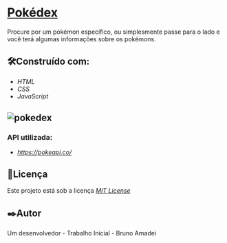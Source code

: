 # [Pokédex](https://pokedex-ftmb.netlify.app/)
Procure por um pokémon específico, ou simplesmente passe para o lado e você terá algumas informações 
sobre os pokémons.


## 🛠️Construído com:
* _HTML_
* _CSS_
* _JavaScript_

![pokedex](https://user-images.githubusercontent.com/110541376/211201817-5efd339f-b54c-41de-ac02-aad0323bd7a5.png)
---

### API utilizada:
* _https://pokeapi.co/_

## 📄Licença
Este projeto está sob a licença [_MIT License_](https://github.com/BrunoAmadei/pokedex/blob/main/LICENSE)

## ✒️Autor
Um desenvolvedor - Trabalho Inicial - Bruno Amadei
